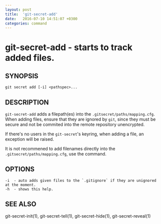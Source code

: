 ```yaml
---
layout: post
title:  'git-secret-add'
date:   2016-07-10 14:51:07 +0300
categories: command
---
```

git-secret-add - starts to track added files.
=============================================

## SYNOPSIS

    git secret add [-i] <pathspec>...


## DESCRIPTION
`git-secret-add` adds a filepath(es) into the `.gitsecret/paths/mapping.cfg`. When adding files, ensure that they are ignored by `git`, since they must be secure and not be commited into the remote repository unencrypted.

If there's no users in the `git-secret`'s keyring, when adding a file, an exception will be raised.

It is not recommened to add filenames directly into the `.gitsecret/paths/mapping.cfg`, use the command.


## OPTIONS

    -i  - auto adds given files to the `.gitignore` if they are unignored at the moment.
    -h  - shows this help.


## SEE ALSO

git-secret-init(1), git-secret-tell(1), git-secret-hide(1), git-secret-reveal(1)
